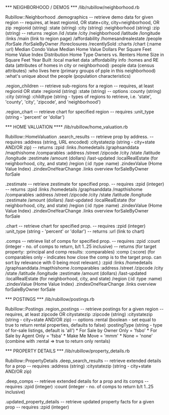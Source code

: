 *** NEIGHBORHOOD / DEMOS ***
  /lib/rubillow/neighborhood.rb

Rubillow::Neighborhood
  .demographics
    --  retrieve demo data for given region
    --  requires, at least regionid, OR state+city, city+neighborhood, OR zip
          :regionid (string)
          :state (string)
          :city (string)
          :neighborhood (string)
          :zip (string)
    -- returns
          :region
              /id
              /state
              /city
              /neighborhood
              /latitude
              /longitude
          :links
              /main (link to region page)
              /affordability
              /homesandrealestate
              /people
              /forSale
              /forSaleByOwner
              /foreclosures
              /recentlySold
          :charts
              /chart (:name :url)
                  Median Condo Value
                  Median Home Value
                  Dollars Per Square Feet
                  Home Value Index Distribution
                  Home Type
                  Owners vs. Renters
                  Home Size in Square Feet
                  Year Built
          :local market data
          :affordability info
          :homes and RE data (attributes of homes in city or neighborhood)
          :people data (census attributes)
          :who lives here (primary groups of pple in this neighborhood)
          :what's unique about the people (population characteristics)


  .region_children
    --  retrieve sub-regions for a region
    --  requires, at least regionid OR state
          :regionid (string)
          :state (string)
    --  options
          :county (string)
          :city (string)
          :childtype (string - types of regions to retrieve, i.e. 'state', 'county', 'city', 'zipcode', and 'neighborhood')

  .region_chart
    --  retrieve chart for specified region
    --  requires
          :unit_type (string - 'percent' or 'dollar')

*** HOME VALUATION ****
  /lib/rubillow/home_valuation.rb

Rubillow::HomeValuation
  .search_results
    --  retrieve prop by address.
    --  requires
          :address (string, URL encoded)
          :citystatezip (string - city+state AND/OR zip)
    --  returns
          :zpid
          :links
              /homedetails
              /graphsanddata
              /mapthishome
              /comparables
          :address
              /street
              /zipcode
              /city
              /state
              /latitude
              /longitude
          :zestimate
              /amount (dollars)
              /last-updated
          :localRealEstate (for neighborhood, city, and state)
              /region (:id :type :name)
                  .zindexValue (Home Value Index)
                  .zindexOneYearChange
                  .links
                    overview
                    forSaleByOwner
                    forSale


  .zestimate
    --  retrieve zestimate for specified prop.
    --  requires
          :zpid (integer)
    --  returns
          :zpid
          :links
              /homedetails
              /graphsanddata
              /mapthishome
              /comparables
          :address
              /street
              /zipcode
              /city
              /state
              /latitude
              /longitude
          :zestimate
              /amount (dollars)
              /last-updated
          :localRealEstate (for neighborhood, city, and state)
              /region (:id :type :name)
                  .zindexValue (Home Value Index)
                  .zindexOneYearChange
                  .links
                    overview
                    forSaleByOwner
                    forSale

  .chart
    --  retrieve chart for specified prop.
    --  requires
          :zpid (integer)
          :unit_type (string - 'percent' or 'dollar')
    --  returns
          :url (link to chart)

  .comps
    --  retrieve list of comps for specified prop.
    --  requires
          :zpid
          :count (integer - no. of comps to return, b/t 1..25 inclusive)
    --  returns (for target property: :principal and comp   results: :comparables)
          :comp (:score) (for comparables only - indicates how close the comp is to the target prop. can sort by relevance with 0 being most relevant.)
          :zpid
          :links
              /homedetails
              /graphsanddata
              /mapthishome
              /comparables
          :address
              /street
              /zipcode
              /city
              /state
              /latitude
              /longitude
          :zestimate
              /amount (dollars)
              /last-updated
          :localRealEstate (for neighborhood, city, and state)
              /region (:id :type :name)
                  .zindexValue (Home Value Index)
                  .zindexOneYearChange
                  .links
                    overview
                    forSaleByOwner
                    forSale

*** POSTINGS ***
  /lib/rubillow/postings.rb

Rubillow::Postings
  .region_postings
    --  retrieve postings for a given region
    --  requires, at least zipcode OR citystatezip
          :zipcode (string)
          :citystatezip (string - city+state AND/OR zip)
    --  options
          :rental (boolean - set equal to true to return rental properties, defaults to false)
          :postingType (string - type of for-sale listings, default is 'all')
              * For Sale by Owner Only = 'fsbo'
              * For Sale by Agent Only = 'fsba'
              * Make Me Move = 'mmm'
              * None = 'none' (combine with :rental => true to return only rentals)

*** PROPERTY DETAILS ***
  /lib/rubillow/property_details.rb

Rubillow::PropertyDetails
  .deep_search_results
    -- retrieve extended details for a prop
    -- requires
        :address (string)
        :citystatezip (string - city+state AND/OR zip)

  .deep_comps
    --  retrieve extended details for a prop and its comps
    --  requires
          :zpid (integer)
          :count (integer - no. of comps to return b/t 1..25 inclusive)

  .updated_property_details
    --  retrieve updated property facts for a given prop
    --  requires
          :zpid (integer)
